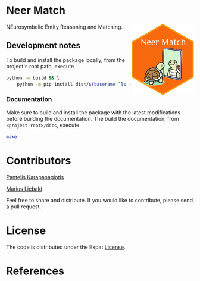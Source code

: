 # Neer Match

<img src="docs/source/_static/img/hex-logo.png" align="right" height="192"/>
NEurosymbolic Entity Reasoning and Matching.

## Development notes
To build and install the package locally, from the project's root path, execute
```bash
python -m build && \
	python -m pip install dist/$(basename `ls -Art dist | tail -n 1` -py3-none-any.whl).tar.gz
```

### Documentation
Make sure to build and install the package with the latest modifications before building the documentation. The build the documentation, from `<project-root>/docs`, execute 
```bash
make
```

# Contributors

[Pantelis Karapanagiotis](https://www.pikappa.eu)

[Marius Liebald](https://www.marius-liebald.de/)

Feel free to share and distribute. If you would like to contribute, please send a pull request.

# License

The code is distributed under the Expat [License](LICENSE.txt).

# References
